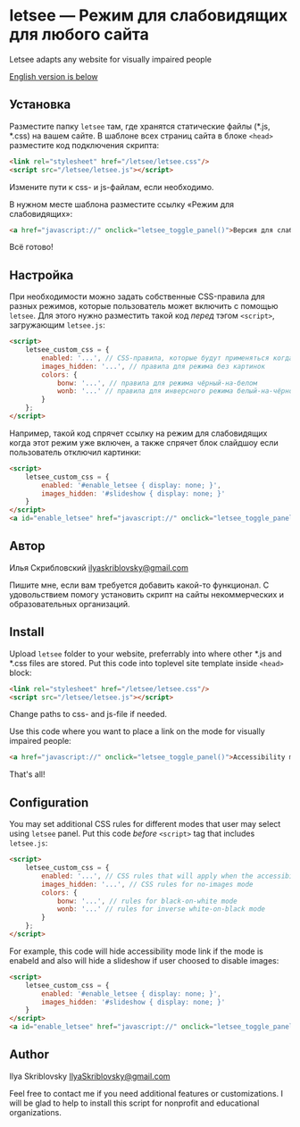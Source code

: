 # letsee — Режим для слабовидящих для любого сайта

Letsee adapts any website for visually impaired people

[English version is below](#install)

## Установка

Разместите папку `letsee` там, где хранятся статические файлы (*.js, *.css) на вашем сайте. В шаблоне всех страниц сайта в блоке `<head>` разместите код подключения скрипта:
```html
<link rel="stylesheet" href="/letsee/letsee.css"/>
<script src="/letsee/letsee.js"></script>
```
Измените пути к css- и js-файлам, если необходимо.

В нужном месте шаблона разместите ссылку «Режим для слабовидящих»:
```html
<a href="javascript://" onclick="letsee_toggle_panel()">Версия для слабовидящих</a>
```

Всё готово!

## Настройка

При необходимости можно задать собственные CSS-правила для разных режимов, которые пользователь может включить с помощью `letsee`. Для этого нужно разместить такой код *перед* тэгом `<script>`, загружающим `letsee.js`:
```html
<script>
    letsee_custom_css = {
        enabled: '...', // CSS-правила, которые будут применяться когда включен режим для слабовидящих
        images_hidden: '...', // правила для режима без картинок
        colors: {
            bonw: '...', // правила для режима чёрный-на-белом
            wonb: '...' // правила для инверсного режима белый-на-чёрном
        }
    };
</script>
```

Например, такой код спрячет ссылку на режим для слабовидящих когда этот режим уже включен, а также спрячет блок слайдшоу если пользователь отключил картинки:
```html
<script>
    letsee_custom_css = {
        enabled: '#enable_letsee { display: none; }',
        images_hidden: '#slideshow { display: none; }'
    }
</script>
<a id="enable_letsee" href="javascript://" onclick="letsee_toggle_panel()">Версия для слабовидящих</a>
```

## Автор
Илья Скрибловский <ilyaskriblovsky@gmail.com>

Пишите мне, если вам требуется добавить какой-то функционал. С удовольствием помогу установить скрипт на сайты некоммерческих и образовательных организаций.


## Install

Upload `letsee` folder to your website, preferrably into where other *.js and *.css files are stored. Put this code into toplevel site template inside `<head>` block:
```html
<link rel="stylesheet" href="/letsee/letsee.css"/>
<script src="/letsee/letsee.js"></script>
```
Change paths to css- and js-file if needed.

Use this code where you want to place a link on the mode for visually impaired people:
```html
<a href="javascript://" onclick="letsee_toggle_panel()">Accessibility mode</a>
```

That's all!

## Configuration

You may set additional CSS rules for different modes that user may select using `letsee` panel. Put this code *before* `<script>` tag that includes `letsee.js`:
```html
<script>
    letsee_custom_css = {
        enabled: '...', // CSS rules that will apply when the accessibility mode is enabled
        images_hidden: '...', // CSS rules for no-images mode
        colors: {
            bonw: '...', // rules for black-on-white mode
            wonb: '...' // rules for inverse white-on-black mode
        }
    };
</script>
```

For example, this code will hide accessibility mode link if the mode is enabeld and also will hide a slideshow if user choosed to disable images:
```html
<script>
    letsee_custom_css = {
        enabled: '#enable_letsee { display: none; }',
        images_hidden: '#slideshow { display: none; }'
    }
</script>
<a id="enable_letsee" href="javascript://" onclick="letsee_toggle_panel()">Accessibility mode</a>
```

## Author
Ilya Skriblovsky <IlyaSkriblovsky@gmail.com>

Feel free to contact me if you need additional features or customizations. I will be glad to help to install this script for nonprofit and educational organizations.
